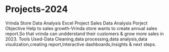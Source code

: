 # Projects-2024
Vrinda Store Data Analysis Excel Project
Sales Data Analysis Porject
Objective Help to sales growth-Vrinda store wants to create annual sales report.So that vrinda can undderstand their customers & grow more sales in 2023.
Tools Used-Data Cleaning,data processing,data analysis,data visulization,creating report,Interactive dashboards,Insights & next steps.
